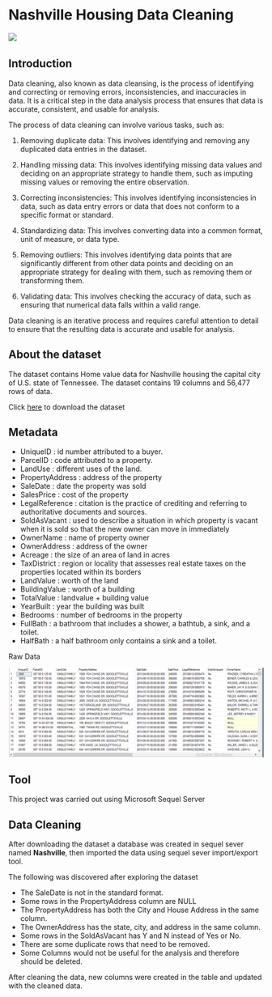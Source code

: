 # Nashville Housing Data Cleaning

![](header.png)

## Introduction
Data cleaning, also known as data cleansing, is the process of identifying and correcting or removing errors, inconsistencies, and inaccuracies in data. It is a critical step in the data analysis process that ensures that data is accurate, consistent, and usable for analysis.

The process of data cleaning can involve various tasks, such as:

1. Removing duplicate data: This involves identifying and removing any duplicated data entries in the dataset.

2. Handling missing data: This involves identifying missing data values and deciding on an appropriate strategy to handle them, such as imputing missing values or removing the entire observation.

3. Correcting inconsistencies: This involves identifying inconsistencies in data, such as data entry errors or data that does not conform to a specific format or standard.

4. Standardizing data: This involves converting data into a common format, unit of measure, or data type.

5. Removing outliers: This involves identifying data points that are significantly different from other data points and deciding on an appropriate strategy for dealing with them, such as removing them or transforming them.

6. Validating data: This involves checking the accuracy of data, such as ensuring that numerical data falls within a valid range.

Data cleaning is an iterative process and requires careful attention to detail to ensure that the resulting data is accurate and usable for analysis.

## About the dataset

The dataset contains Home value data for Nashville housing the capital city of U.S. state of Tennessee. The dataset contains 19 columns and 56,477 rows of data.

Click [here]() to download the dataset

## Metadata

- UniqueID : id number attributed to a buyer.
- ParcelID : code attributed to a property.
- LandUse : different uses of the land.
- PropertyAddress : address of the property
- SaleDate : date the property was sold
- SalesPrice : cost of the property
- LegalReference : citation is the practice of crediting and referring to authoritative documents and sources.
- SoldAsVacant : used to describe a situation in which property is vacant when it is sold so that the new owner can move in immediately
- OwnerName : name of property owner
- OwnerAddress : address of the owner
- Acreage : the size of an area of land in acres
- TaxDistrict : region or locality that assesses real estate taxes on the properties located within its borders
- LandValue : worth of the land
- BuildingValue : worth of a building
- TotalValue : landvalue + building value
- YearBuilt : year the building was built
- Bedrooms : number of bedrooms in the property
- FullBath : a bathroom that includes a shower, a bathtub, a sink, and a toilet.
- HalfBath : a half bathroom only contains a sink and a toilet.

Raw Data

![](raw_data.png)

## Tool

This project was carried out using Microsoft Sequel Server

## Data Cleaning

After downloading the dataset a database was created in sequel sever named **Nashville**, then imported the data using sequel sever import/export tool.

The following was discovered after exploring the dataset

- The SaleDate is not in the standard format.
- Some rows in the PropertyAddress column are NULL
- The PropertyAddress has both the City and House Address in the same column.
- The OwnerAddress has the state, city, and address in the same column.
- Some rows in the SoldAsVacant has Y and N instead of Yes or No.
- There are some duplicate rows that need to be removed.
- Some Columns would not be useful for the analysis and therefore should be deleted.
  
After cleaning the data, new columns were created in the table and updated with the cleaned data.



